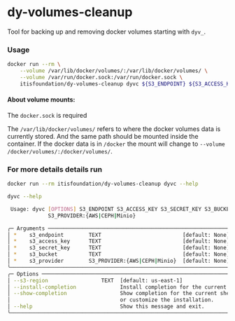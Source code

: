 # dy-volumes-cleanup

Tool for backing up and removing docker volumes starting with `dyv_`.

### Usage

```bash
docker run --rm \
    --volume /var/lib/docker/volumes/:/var/lib/docker/volumes/ \
    --volume /var/run/docker.sock:/var/run/docker.sock \
    itisfoundation/dy-volumes-cleanup dyvc ${S3_ENDPOINT} ${S3_ACCESS_KEY} ${S3_SECRET_KEY} ${S3_BUCKET} ${S3_PROVIDER} --s3-region ${S3_REGION}
```

#### About volume mounts:

The `docker.sock` is required

The `/var/lib/docker/volumes/` refers to where the docker volumes data is currently stored. And the same path
should be mounted inside the container.
If the docker data is in `/docker` the mount will change to `--volume /docker/volumes/:/docker/volumes/`.


### For more details details run 

```bash
docker run --rm itisfoundation/dy-volumes-cleanup dyvc --help
```

```bash
dyvc --help

 Usage: dyvc [OPTIONS] S3_ENDPOINT S3_ACCESS_KEY S3_SECRET_KEY S3_BUCKET
             S3_PROVIDER:{AWS|CEPH|Minio}

╭─ Arguments ──────────────────────────────────────────────────────────────────────────╮
│ *    s3_endpoint        TEXT                          [default: None] [required]     │
│ *    s3_access_key      TEXT                          [default: None] [required]     │
│ *    s3_secret_key      TEXT                          [default: None] [required]     │
│ *    s3_bucket          TEXT                          [default: None] [required]     │
│ *    s3_provider        S3_PROVIDER:{AWS|CEPH|Minio}  [default: None] [required]     │
╰──────────────────────────────────────────────────────────────────────────────────────╯
╭─ Options ────────────────────────────────────────────────────────────────────────────╮
│ --s3-region                 TEXT  [default: us-east-1]                               │
│ --install-completion              Install completion for the current shell.          │
│ --show-completion                 Show completion for the current shell, to copy it  │
│                                   or customize the installation.                     │
│ --help                            Show this message and exit.                        │
╰──────────────────────────────────────────────────────────────────────────────────────╯
```